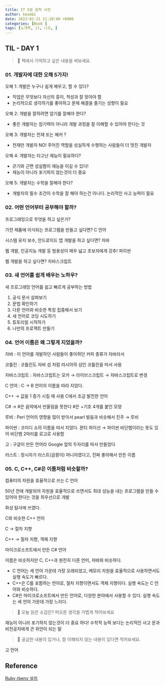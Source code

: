 ```yaml
---
title: IT 5분 잡학 사전
author: keumbi
date: 2023-02-21 21:20:00 +0900
categories: [Book ]
tags: [노개북, it, 니꼬, ]
---
```


## TIL - DAY 1

> 📝 책에서 기억하고 싶은 내용을 써보세요.


### 01. 개발자에 대한 오해 5가지!

오해 1: 개발은 누구나 쉽게 배우고, 할 수 있다?

- 직업은 무엇보다 자신의 흥미, 적성과 잘 맞아야 함
- 논리적으로 생각하기를 좋아하고 문제 해결을 즐기는 성향이 필요

오해 2: 개발을 잘하려면 암기를 잘해야 한다?

- 좋은 개발자는 암기력이 아니라 개발 과정을 잘 이해할 수 있어야 한다는 것

오해 3: 개발자는 천재 또는 해커 ?

- 천재만 개발자 NO! 주어진 역할을 성실하게 수행하는 사람들이 더 멋진 개발자

오해 4: 개발자는 타고난 재능이 필요하다?

- 끈기와 근면 성실함이 재능을 이길 수 있다!
- 재능이 아니라 포기하지 않는것이 더 중요

오해 5: 개발자는 수학을 잘해야 한다?

- 개발자의 필수 조건이 수학을 잘 해야 하는건 아니다. 논리적인 사고 능력이 필요

### 02. 어떤 언어부터 공부해야 할까?

프로그래밍으로 무엇을 하고 싶은가?

가전 제품에 이식되는 프로그램을 만들고 싶다면? C 언어

시스템 유지 보수, 안드로이드 앱 개발을 하고 싶다면? 자바

웹 개발, 인공지능 개발 등 범용성이 매우 넓고 초보자에게 강추! 파이썬

웹 개발을 하고 싶다면? 자바스크립트

### 03. 새 언어를 쉽게 배우는 노하우?

새 프로그래밍 언어를 쉽고 빠르게 공부하는 방법

1. 공식 문서 살펴보기
2. 문법 확인하기
3. 다른 언어와 비슷한 특징 집중해서 보기
4. 새 언어로 코딩 시도하기
5. 튜토리얼 시작하기
6. 나만의 프로젝트 만들기

### 04. 언어 이름은 왜 그렇게 지었을까?

자바 : 이 언어를 개발하던 사람들이 좋아하던 커피 종류가 자바라서

코틀린 : 코틀린도 자바 섬 처럼 러시아의 섬인 코틀린을 따서 사용

자바스크립트 : 자바스크립트는 모카 → 라이브스크립트 → 자바스크립트로 변경

C 언어 : C → B 언어의 이름을 따라 지었다.

C++ → 값을 1 증가 시킬 때 사용 C에서 조금 발전한 언어

C# → #은 음악에서 반올림을 뜻한다 #은 +기호 4개를 붙인 모양

루비 : Perl 언어의 영향을 많이 받아서 pearl 발음과 비슷해서 진주 → 루비

파이썬 : 코미디 쇼의 이름을 따서 지었다. 몬티 파이선 → 파이썬 비단뱀이라는 뜻도 있어 비단뱀 2마리를 로고로 사용함

고 : 구글이 만든 언어라 Google 앞의 두자리를 따서 만들었다

러스트 : 창시자가 러스트(곰팡이) 마니아였다고, 진짜 좋아해서 만든 이름

### 05. C, C++, C#은 이름처럼 비슷할까?

컴퓨터의 자원을 효율적으로 쓰는 C 언어

50년 전에 개발되어 자원을 효율적으로 쓰면서도 최대 성능을 내는 프로그램을 만들 수 있어야 한다는 것을 최우선으로 개발

화성 탐사에 쓰였다.

C와 비슷한 C++ 언어

C → 절차 지향

C++ → 절차 지향, 객체 지향

마이크로소프트에서 만든 C# 언어

이름은 비슷하지만 C, C++과 완전히 다른 언어, 자바와 비슷하다.

- C 언어는 세 언어 가운데 가장 오래되었고, 메모리 자원을 효율적으로 사용하면서도 실행 속도가 빠르다.
- C++은 C를 포함하는 언어로, 절차 지향이면서도 객체 지향이다. 실행 속도는 C 언어와 비슷하다.
- C#은 마이크로소프트에서 만든 언어로, 다양한 분야에서 사용할 수 있다. 실행 속도는 세 언어 가운데 가장 느리다.


> 🤩 오늘 읽은 소감은? 떠오른 생각을 가볍게 적어보세요

재능이 아니라 포기하지 않는것이 더 중요 하다! 수학적 능력 보다는 논리적인 사고 문과 비전공자에게 큰 위안이 되는 말

> 🔖 궁금한 내용이 있거나, 잘 이해되지 않는 내용이 있다면 적어보세요.

고 언어



## Reference

[Ruby rbenv 설치](https://developak.tistory.com/entry/Ruby-%EB%A3%A8%EB%B9%84-rbenv-%EC%84%A4%EC%B9%98)
